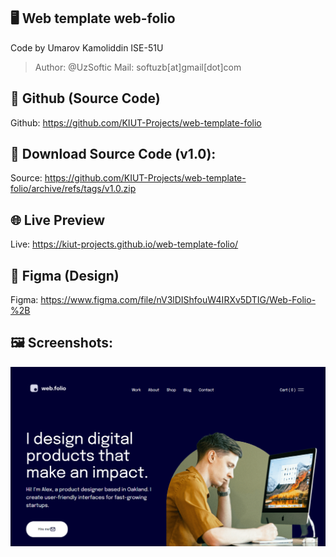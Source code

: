 ## 🖥 Web template web-folio

Code by Umarov Kamoliddin ISE-51U 

> Author: @UzSoftic
> Mail: softuzb[at]gmail[dot]com

## 🐙 Github (Source Code)
Github: https://github.com/KIUT-Projects/web-template-folio

## 📂 Download Source Code (v1.0):
Source: https://github.com/KIUT-Projects/web-template-folio/archive/refs/tags/v1.0.zip

## 🌐 Live Preview
Live: https://kiut-projects.github.io/web-template-folio/

## 🎨 Figma (Design)
Figma: https://www.figma.com/file/nV3lDIShfouW4IRXv5DTIG/Web-Folio-%2B

## 🖼 Screenshots:
![](.github/screenshot.png)
